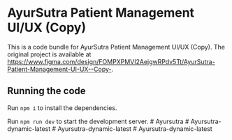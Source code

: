 
  # AyurSutra Patient Management UI/UX (Copy)

  This is a code bundle for AyurSutra Patient Management UI/UX (Copy). The original project is available at https://www.figma.com/design/FOMPXPMVI2AejgwRPdv5Tt/AyurSutra-Patient-Management-UI-UX--Copy-.

  ## Running the code

  Run `npm i` to install the dependencies.

  Run `npm run dev` to start the development server.
  #   A y u r s u t r a  
 #   A y u r s u t r a - d y n a m i c - l a t e s t  
 #   A y u r s u t r a - d y n a m i c - l a t e s t  
 #   A y u r s u t r a - d y n a m i c - l a t e s t  
 